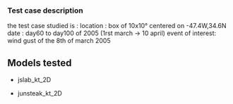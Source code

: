 ### Test case description

the test case studied is :
location : box of 10x10° centered on -47.4W,34.6N
date : day60 to day100 of 2005 (1rst march -> 10 april)
event of interest: wind gust of the 8th of march 2005

## Models tested

- jslab_kt_2D

- junsteak_kt_2D
